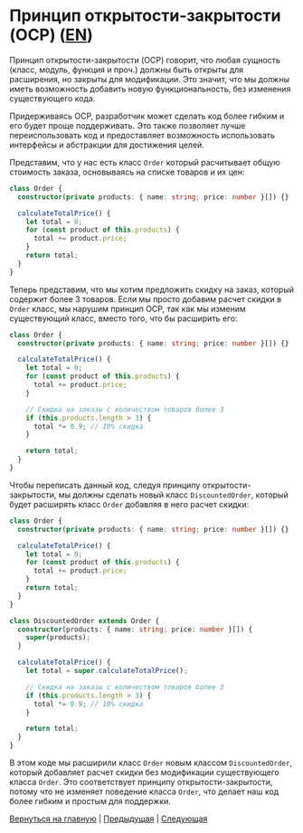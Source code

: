 # Принцип открытости-закрытости (OCP) ([EN](./README.md))

Принцип открытости-закрытости (OCP) говорит, что любая сущность (класс, модуль, функция и проч.) должны быть открыты для расширения, но закрыты для модификации. Это значит, что мы должны иметь возможность добавить новую функциональность, без изменения существующего кода.

Придерживаясь OCP, разработчик может сделать код более гибким и его будет проще поддерживать. Это также позволяет лучше переиспользовать код и предоставляет возможность использовать интерфейсы и абстракции для достижения целей.

Представим, что у нас есть класс `Order` который расчитывает общую стоимость заказа, основываясь на списке товаров и их цен:

```typescript
class Order {
  constructor(private products: { name: string; price: number }[]) {}

  calculateTotalPrice() {
    let total = 0;
    for (const product of this.products) {
      total += product.price;
    }
    return total;
  }
}
```

Теперь представим, что мы хотим предложить скидку на заказ, который содержит более 3 товаров. Если мы просто добавим расчет скидки в `Order` класс, мы нарушим принцип OCP, так как мы изменим существующий класс, вместо того, что бы расширить его:

```typescript
class Order {
  constructor(private products: { name: string; price: number }[]) {}

  calculateTotalPrice() {
    let total = 0;
    for (const product of this.products) {
      total += product.price;
    }

    // Скидка на заказы с количеством товаров более 3
    if (this.products.length > 3) {
      total *= 0.9; // 10% скидка
    }

    return total;
  }
}
```

Чтобы переписать данный код, следуя принципу открытости-закрытости, мы должны сделать новый класс `DiscountedOrder`, который будет расширять класс `Order` добавляя в него расчет скидки:

```typescript
class Order {
  constructor(private products: { name: string; price: number }[]) {}

  calculateTotalPrice() {
    let total = 0;
    for (const product of this.products) {
      total += product.price;
    }
    return total;
  }
}

class DiscountedOrder extends Order {
  constructor(products: { name: string; price: number }[]) {
    super(products);
  }

  calculateTotalPrice() {
    let total = super.calculateTotalPrice();

    // Скидка на заказы с количеством товаров более 3
    if (this.products.length > 3) {
      total *= 0.9; // 10% скидка
    }

    return total;
  }
}
```

В этом коде мы расширили класс `Order` новым классом `DiscountedOrder`, который добавляет расчет скидки без модификации существующего класса `Order`. Это соответствует принципу открытости-закрытости, потому что не изменяет поведение класса `Order`, что делает наш код более гибким и простым для поддержки.

[Вернуться на главную](../README_RU.md) | [Предыдущая](../S/README_RU.md) | [Следующая](../L/README_RU.md)